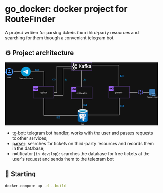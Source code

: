 # go_docker: docker project for RouteFinder

A project written for parsing tickets from third-party resources and searching for them through a convenient telegram bot.

## ⚙️ Project architecture

![Project architecture](assets/architecture.png)

- [tg-bot](https://github.com/n-kazachuk/go_tg_bot): telegram bot handler, works with the user and passes requests to other services;
- [parser](https://github.com/n-kazachuk/go_parser): searches for tickets on third-party resources and records them in the database;
- notificator (`in develop`): searches the database for free tickets at the user's request and sends them to the telegram bot.

## 🚀 Starting

```sh
docker-compose up -d --build
```